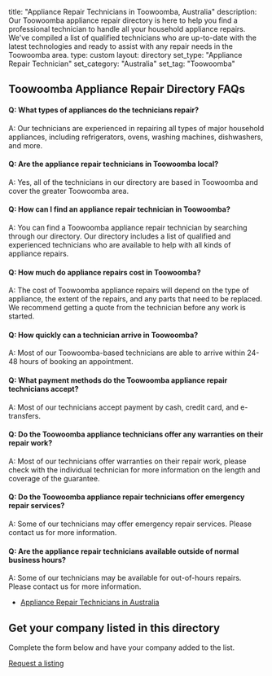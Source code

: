 title: "Appliance Repair Technicians in Toowoomba, Australia"
description: Our Toowoomba appliance repair directory is here to help you find a professional technician to handle all your household appliance repairs. We've compiled a list of qualified technicians who are up-to-date with the latest technologies and ready to assist with any repair needs in the Toowoomba area.
type: custom
layout: directory
set_type: "Appliance Repair Technician"
set_category: "Australia"
set_tag: "Toowoomba"

<h2>Toowoomba Appliance Repair Directory FAQs</h2>
<h4>Q: What types of appliances do the technicians repair?</h4>
<p>A: Our technicians are experienced in repairing all types of major household appliances, including refrigerators, ovens, washing machines, dishwashers, and more.</p>
<h4>Q: Are the appliance repair technicians in Toowoomba local?</h4>
<p>A: Yes, all of the technicians in our directory are based in Toowoomba and cover the greater Toowoomba area.</p>
<h4>Q: How can I find an appliance repair technician in Toowoomba?</h4>
<p>A: You can find a Toowoomba appliance repair technician by searching through our directory. Our directory includes a list of qualified and experienced technicians who are available to help with all kinds of appliance repairs.</p>
<h4>Q: How much do appliance repairs cost in Toowoomba?</h4>
<p>A: The cost of Toowoomba appliance repairs will depend on the type of appliance, the extent of the repairs, and any parts that need to be replaced. We recommend getting a quote from the technician before any work is started.</p>
<h4>Q: How quickly can a technician arrive in Toowoomba?</h4>
<p>A: Most of our Toowoomba-based technicians are able to arrive within 24-48 hours of booking an appointment.</p>
<h4>Q: What payment methods do the Toowoomba appliance repair technicians accept?</h4>
<p>A: Most of our technicians accept payment by cash, credit card, and e-transfers.</p>
<h4>Q: Do the Toowoomba appliance technicians offer any warranties on their repair work?</h4>
<p>A: Most of our technicians offer warranties on their repair work, please check with the individual technician for more information on the length and coverage of the guarantee.</p>
<h4>Q: Do the Toowoomba appliance repair technicians offer emergency repair services?</h4>
<p>A: Some of our technicians may offer emergency repair services. Please contact us for more information.</p>
<h4>Q: Are the appliance repair technicians available outside of normal business hours?</h4>
<p>A: Some of our technicians may be available for out-of-hours repairs. Please contact us for more information.</p>
<ul>
    <li><a href="/pages/appliance-repair-technicians/australia">Appliance Repair Technicians in Australia</a></li>
</ul>
<div class="listing-cta">
    <h2>Get your company listed in this directory</h2>
    <p>Complete the form below and have your company added to the list.</p>
    <a class="btn btn-primary" href="/appliance-service-and-supply-listing-request">Request a listing</a>
</div>